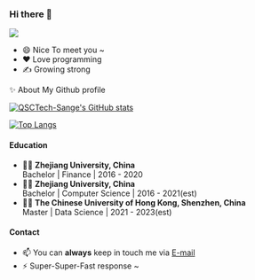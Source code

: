 ### Hi there 👋
 ![](https://visitor-badge.laobi.icu/badge?page_id=QSCTech-Sange.visitor-badge)

- 😄 Nice To meet you ~
- ❤️ Love programming  
- ✍️ Growing strong

✨ About My Github profile

[![QSCTech-Sange's GitHub stats](https://github-readme-stats.vercel.app/api?username=QSCTech-Sange&count_private=true&theme=dracula&show_icons=true)](https://github.com/anuraghazra/github-readme-stats)

[![Top Langs](https://github-readme-stats.vercel.app/api/top-langs/?username=QSCTech-Sange&theme=dracula&hide=HTML)](https://github.com/anuraghazra/github-readme-stats)

#### Education
- 👨‍🎓 **Zhejiang University, China**  
Bachelor | Finance | 2016 - 2020
- 👨‍🎓 **Zhejiang University, China**  
Bachelor | Computer Science | 2016 - 2021(est)
- 👨‍🎓 **The Chinese University of Hong Kong, Shenzhen, China**  
Master | Data Science | 2021 - 2023(est)

#### Contact
- 📫 You can **always** keep in touch me via [E-mail](mailto:3160105521@zju.edu.cn)
- ⚡ Super-Super-Fast response ~
